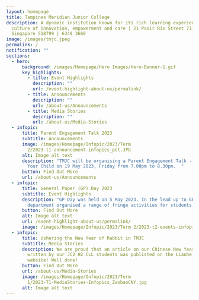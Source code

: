 ```yaml
---
layout: homepage
title: Tampines Meridian Junior College
description: A dynamic institution known for its rich learning experiences in a
  culture of innovation, empowerment and care | 21 Pasir Ris Street 71,
  Singapore 518799 | 6349 3660
image: /images/tmjc.jpeg
permalink: /
notification: ""
sections:
  - hero:
      background: /images/Homepage/Hero Images/Hero-Banner-1.gif
      key_highlights:
        - title: Event Highlights
          description: ""
          url: /event-highlight-about-us/permalink/
        - title: Announcements
          description: ""
          url: /about-us/Announcements
        - title: Media Stories
          description: ""
          url: /about-us/Media-Stories
  - infopic:
      title: Parent Engagement Talk 2023
      subtitle: Announcements
      image: /images/Homepage/Infopic/2023/Term
        2/2023-t1-announcement-infopics_pet.JPG
      alt: Image alt text
      description: "TMJC will be organising a Parent Engagement Talk - Connecting with
        Your Child on 19 May 2023, Friday from 7.00pm to 8.30pm.  "
      button: Find Out More
      url: /about-us/Announcements
  - infopic:
      title: General Paper (GP) Day 2023
      subtitle: Event Highlights
      description: "GP Day was held on 5 May 2023. In the lead up to GP Day, the GP
        department organised a range of fringe activities for students. "
      button: Find Out More
      alt: Image alt text
      url: /event-highlight-about-us/permalink/
      image: /images/Homepage/Infopic/2023/Term 2/2023-t2-events-infopic_gpday.JPG
  - infopic:
      title: Ushering the New Year of Rabbit in TMJC
      subtitle: Media Stories
      description: We are proud that an article on our Chinese New Year celebrations
        written by our JC2 H2 CLL students was published on the Lianhe Zaobao
        website! Well done!
      button: Find Out More
      url: /about-us/Media-Stories
      image: /images/Homepage/Infopic/2023/Term
        1/2023-T1-MediaStories-Infopics_ZaobaoCNY.jpg
      alt: Image alt text
---
```

